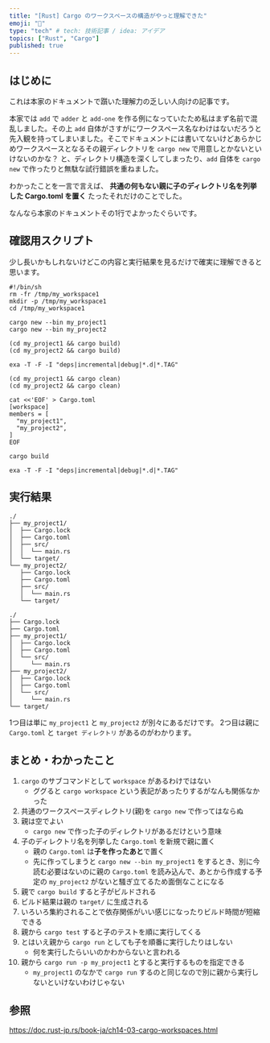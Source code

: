 ```yaml
---
title: "[Rust] Cargo のワークスペースの構造がやっと理解できた"
emoji: "🦉"
type: "tech" # tech: 技術記事 / idea: アイデア
topics: ["Rust", "Cargo"]
published: true
---
```


## はじめに

これは本家のドキュメントで躓いた理解力の乏しい人向けの記事です。

本家では `add` で `adder` と `add-one` を作る例になっていたため私はまず名前で混乱しました。その上 `add` 自体がさすがにワークスペース名なわけはないだろうと先入観を持ってしまいました。そこでドキュメントには書いてないけどあらかじめワークスペースとなるその親ディレクトリを `cargo new` で用意しとかないといけないのかな？ と、ディレクトリ構造を深くしてしまったり、`add` 自体を `cargo new` で作ったりと無駄な試行錯誤を重ねました。

わかったことを一言で言えば、
**共通の何もない親に子のディレクトリ名を列挙した Cargo.toml を置く**
たったそれだけのことでした。

なんなら本家のドキュメントその1行でよかったぐらいです。

## 確認用スクリプト

少し長いかもしれないけどこの内容と実行結果を見るだけで確実に理解できると思います。

```shell
#!/bin/sh
rm -fr /tmp/my_workspace1
mkdir -p /tmp/my_workspace1
cd /tmp/my_workspace1

cargo new --bin my_project1
cargo new --bin my_project2

(cd my_project1 && cargo build)
(cd my_project2 && cargo build)

exa -T -F -I "deps|incremental|debug|*.d|*.TAG"

(cd my_project1 && cargo clean)
(cd my_project2 && cargo clean)

cat <<'EOF' > Cargo.toml
[workspace]
members = [
  "my_project1",
  "my_project2",
]
EOF

cargo build

exa -T -F -I "deps|incremental|debug|*.d|*.TAG"
```

## 実行結果

```
./
├── my_project1/
│  ├── Cargo.lock
│  ├── Cargo.toml
│  ├── src/
│  │  └── main.rs
│  └── target/
└── my_project2/
   ├── Cargo.lock
   ├── Cargo.toml
   ├── src/
   │  └── main.rs
   └── target/
```

```
./
├── Cargo.lock
├── Cargo.toml
├── my_project1/
│  ├── Cargo.lock
│  ├── Cargo.toml
│  └── src/
│     └── main.rs
├── my_project2/
│  ├── Cargo.lock
│  ├── Cargo.toml
│  └── src/
│     └── main.rs
└── target/
```

1つ目は単に `my_project1` と `my_project2` が別々にあるだけです。
2つ目は親に `Cargo.toml` と `target ディレクトリ` があるのがわかります。

## まとめ・わかったこと

1. `cargo` のサブコマンドとして `workspace` があるわけではない
   - ググると `cargo workspace` という表記があったりするがなんも関係なかった
1. 共通のワークスペースディレクトリ(親)を `cargo new` で作ってはならぬ
1. 親は空でよい
   - `cargo new` で作った子のディレクトリがあるだけという意味
1. 子のディレクトリ名を列挙した `Cargo.toml` を新規で親に置く
   - 親の `Cargo.toml` は**子を作ったあと**で置く
   - 先に作ってしまうと `cargo new --bin my_project1` をするとき、別に今読む必要はないのに親の `Cargo.toml` を読み込んで、あとから作成する予定の `my_project2` がないと騷ぎ立てるため面倒なことになる
1. 親で `cargo build` すると子がビルドされる
1. ビルド結果は親の `target/` に生成される
1. いろいろ集約されることで依存関係がいい感じになったりビルド時間が短縮できる
1. 親から `cargo test` すると子のテストを順に実行してくる
1. とはいえ親から `cargo run` としても子を順番に実行したりはしない
   - 何を実行したらいいのかわからないと言われる
1. 親から `cargo run -p my_project1` とすると実行するものを指定できる
   - `my_project1` のなかで `cargo run` するのと同じなので別に親から実行しないといけないわけじゃない

## 参照

https://doc.rust-jp.rs/book-ja/ch14-03-cargo-workspaces.html
